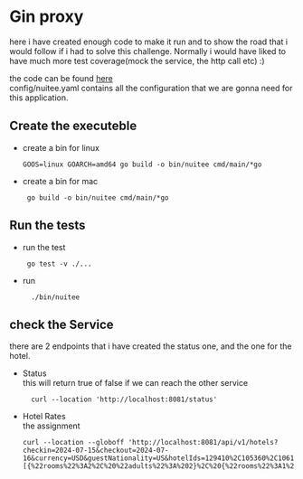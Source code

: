 # Gin proxy

here i have created enough code to make it run and to show the road that i would follow if i had to solve this challenge.
Normally i would have liked to have much more test coverage(mock the service, the http call etc)  :) 

the code can be found [here](https://github.com/go-related/assignement) <br>
config/nuitee.yaml contains all the configuration that we are gonna need for this application.


## Create the executeble
- create a bin for linux
    ```
    GOOS=linux GOARCH=amd64 go build -o bin/nuitee cmd/main/*go
    ```
- create a bin for mac
  ```
   go build -o bin/nuitee cmd/main/*go
    ```
## Run the tests

- run the test
  ```
   go test -v ./...
  ```
- run
  ```
    ./bin/nuitee
  ```

## check the Service

there are 2 endpoints that i have created the status one, and the one for the hotel.

- Status
  <br>this will return true of false if we can reach the other service
    ```shell
      curl --location 'http://localhost:8081/status'
    ```


- Hotel Rates
  <br> the assignment 
  ```shell
  curl --location --globoff 'http://localhost:8081/api/v1/hotels?checkin=2024-07-15&checkout=2024-07-16&currency=USD&guestNationality=US&hotelIds=129410%2C105360%2C106101%2C1762514%2C106045%2C1773908%2C105389%2C1790375%2C1735444%2C1780872%2C1717734%2C105406%2C105328%2C229436%2C105329%2C1753277&occupancies=[{%22rooms%22%3A2%2C%20%22adults%22%3A%202}%2C%20{%22rooms%22%3A1%2C%20%22adults%22%3A%201}]'
  ```
  

